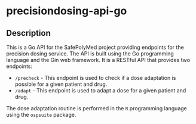 # precisiondosing-api-go

## Description
This is a Go API for the SafePolyMed project providing endpoints for the precision dosing service.
The API is built using the Go programming language and the Gin web framework.
It is a RESTful API that provides two endpoints:
- `/precheck` - This endpoint is used to check if a dose adaptation is possible for a given patient and drug.
- `/adapt` - This endpoint is used to adapt a dose for a given patient and drug.

The dose adaptation routine is performed in the `R` programming language using the `ospsuite` package.
